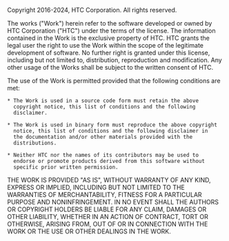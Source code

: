 Copyright 2016-2024, HTC Corporation. All rights reserved.

The works ("Work") herein refer to the software developed or owned by 
HTC Corporation ("HTC") under the terms of the license. The information 
contained in the Work is the exclusive property of HTC. HTC grants the 
legal user the right to use the Work within the scope of the legitimate 
development of software. No further right is granted under this license, 
including but not limited to, distribution, reproduction and 
modification. Any other usage of the Works shall be subject to the 
written consent of HTC.

The use of the Work is permitted provided that the following conditions 
are met:

    * The Work is used in a source code form must retain the above 
      copyright notice, this list of conditions and the following
      disclaimer.

    * The Work is used in binary form must reproduce the above copyright
      notice, this list of conditions and the following disclaimer in
      the documentation and/or other materials provided with the
      distributions.

    * Neither HTC nor the names of its contributors may be used to
      endorse or promote products derived from this software without
      specific prior written permission.

THE WORK IS PROVIDED "AS IS", WITHOUT WARRANTY OF ANY KIND, EXPRESS OR 
IMPLIED, INCLUDING BUT NOT LIMITED TO THE WARRANTIES OF MERCHANTABILITY, 
FITNESS FOR A PARTICULAR PURPOSE AND NONINFRINGEMENT. IN NO EVENT SHALL 
THE AUTHORS OR COPYRIGHT HOLDERS BE LIABLE FOR ANY CLAIM, DAMAGES OR 
OTHER LIABILITY, WHETHER IN AN ACTION OF CONTRACT, TORT OR OTHERWISE, 
ARISING FROM, OUT OF OR IN CONNECTION WITH THE WORK OR THE USE OR OTHER 
DEALINGS IN THE WORK.